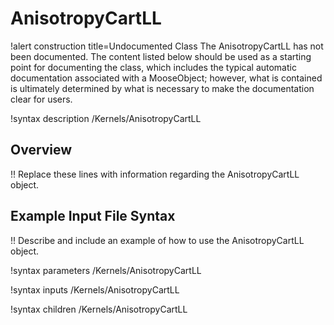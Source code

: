 # AnisotropyCartLL

!alert construction title=Undocumented Class
The AnisotropyCartLL has not been documented. The content listed below should be used as a starting point for
documenting the class, which includes the typical automatic documentation associated with a
MooseObject; however, what is contained is ultimately determined by what is necessary to make the
documentation clear for users.

!syntax description /Kernels/AnisotropyCartLL

## Overview

!! Replace these lines with information regarding the AnisotropyCartLL object.

## Example Input File Syntax

!! Describe and include an example of how to use the AnisotropyCartLL object.

!syntax parameters /Kernels/AnisotropyCartLL

!syntax inputs /Kernels/AnisotropyCartLL

!syntax children /Kernels/AnisotropyCartLL
